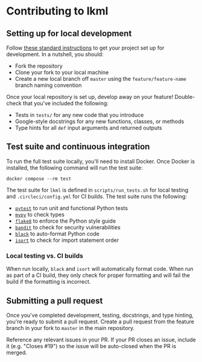 # Contributing to lkml

## Setting up for local development

Follow [these standard instructions](https://opensource.guide/how-to-contribute/#opening-a-pull-request) to get your project set up for development. In a nutshell, you should:

- Fork the repository
- Clone your fork to your local machine
- Create a new local branch off `master` using the `feature/feature-name` branch naming convention

Once your local repository is set up, develop away on your feature! Double-check that you've included the following:

* Tests in `tests/` for any new code that you introduce
* Google-style docstrings for any new functions, classes, or methods
* Type hints for all `def` input arguments and returned outputs

## Test suite and continuous integration

To run the full test suite locally, you'll need to install Docker. Once Docker is installed, the following command will run the test suite:

```
docker compose --rm test
```

The test suite for `lkml` is defined in `scripts/run_tests.sh` for local testing and `.circleci/config.yml` for CI builds. The test suite runs the following:

* [`pytest`](https://docs.pytest.org/en/latest/) to run unit and functional Python tests
* [`mypy`](http://mypy-lang.org/) to check types
* [`flake8`](http://flake8.pycqa.org/en/latest/) to enforce the Python style guide
* [`bandit`](https://bandit.readthedocs.io/en/latest/) to check for security vulnerabilities
* [`black`](https://black.readthedocs.io/en/stable/) to auto-format Python code
* [`isort`](https://isort.readthedocs.io/en/latest/) to check for import statement order

### Local testing vs. CI builds

When run locally, `black` and `isort` will automatically format code. When run as part of a CI build, they only check for proper formatting and will fail the build if the formatting is incorrect.

## Submitting a pull request

Once you've completed development, testing, docstrings, and type hinting, you're ready to submit a pull request. Create a pull request from the feature branch in your fork to `master` in the main repository.

Reference any relevant issues in your PR. If your PR closes an issue, include it (e.g. "Closes #19") so the issue will be auto-closed when the PR is merged.
